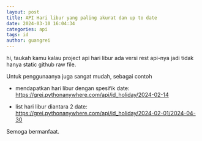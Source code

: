 ```yaml
---
layout: post
title: API Hari libur yang paling akurat dan up to date
date: 2024-03-10 16:04:34
categories: api
tags: id
author: guangrei
---
```


hi, taukah kamu kalau project api hari libur ada versi rest api-nya jadi tidak hanya static github raw file. <!--more-->

Untuk penggunaanya juga sangat mudah, sebagai contoh

- mendapatkan hari libur dengan spesifik date:
https://grei.pythonanywhere.com/api/id_holiday/2024-02-14

- list hari libur diantara 2 date:
https://grei.pythonanywhere.com/api/id_holiday/2024-02-01/2024-04-30

Semoga bermanfaat.
